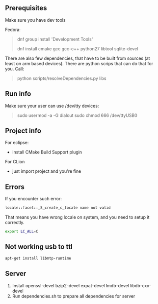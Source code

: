 ## Prerequisites
Make sure you have dev tools

Fedora:
> dnf group install 'Development Tools'	
>
> dnf install cmake gcc gcc-c++ python27 libtool sqlite-devel

There are also few dependencies, that have to be built from sources (at least on arm based devices). There are python scrips that can do that for you. Call:

> python scripts/resolveDependencies.py libs

## Run info ##

Make sure your user can use /dev/tty devices:

> sudo usermod -a -G dialout <username>
> sudo chmod 666 /dev/ttyUSB0

## Project info ##

For eclipse:

- install CMake Build Support plugin

For CLion

- just import project and you're fine

## Errors ##
If you encounter such error:
```bash
locale::facet::_S_create_c_locale name not valid
```
That means you have wrong locale on system, and you need to setup it correctly. 
```bash 
export LC_ALL=C
```

## Not working usb to ttl
```bash
apt-get install libmtp-runtime
```

## Server 
1. Install openssl-devel bzip2-devel expat-devel lmdb-devel libdb-cxx-devel
2. Run dependencies.sh to prepare all dependencies for server
